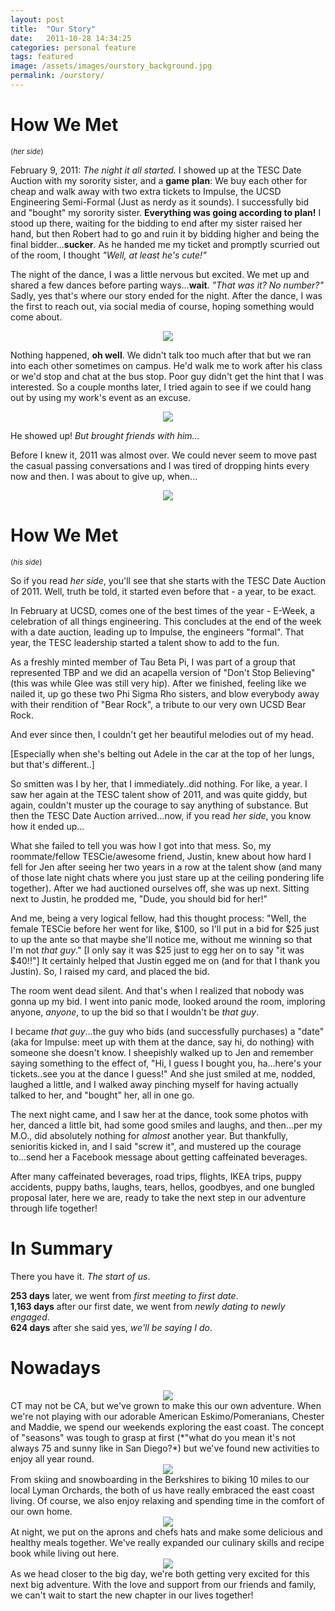 ```yaml
---
layout: post
title:  "Our Story"
date:   2011-10-28 14:34:25
categories: personal feature
tags: featured
image: /assets/images/ourstory_background.jpg
permalink: /ourstory/
---
```


# How We Met
<small>(*her side*)</small>

February 9, 2011: *The night it all started.*
I showed up at the TESC Date Auction with my sorority sister, and a **game plan**: We buy each other for cheap and walk away with two extra tickets to Impulse, the UCSD Engineering Semi-Formal (Just as nerdy as it sounds). I successfully bid and "bought" my sorority sister. **Everything was going according to plan!** I stood up there, waiting for the bidding to end after my sister raised her hand, but then Robert had to go and ruin it by bidding higher and being the final bidder...**sucker**. As he handed me my ticket and promptly scurried out of the room, I thought *"Well, at least he's cute!"*

The night of the dance, I was a little nervous but excited. We met up and shared a few dances before parting ways...**wait**. *"That was it? No number?"* Sadly, yes that's where our story ended for the night. After the dance, I was the first to reach out, via social media of course, hoping something would come about.

<center><img src="/assets/page_images/ourstory/jen_post_1.png"></center>

Nothing happened, **oh well**. We didn't talk too much after that but we ran into each other sometimes on campus. He'd walk me to work after his class or we'd stop and chat at the bus stop. Poor guy didn't get the hint that I was interested. So a couple months later, I tried again to see if we could hang out by using my work's event as an excuse.

<center><img src="/assets/page_images/ourstory/jen_post_2.png"></center>

He showed up! *But brought friends with him...*

Before I knew it, 2011 was almost over. We could never seem to move past the casual passing conversations and I was tired of dropping hints every now and then. I was about to give up, when...

<center><img src="/assets/page_images/ourstory/robert_post_2.png"></center>

# How We Met
<small>(*his side*)</small>

So if you read *her side*, you'll see that she starts with the TESC Date Auction of 2011. Well, truth be told, it started even before that - a year, to be exact.

In February at UCSD, comes one of the best times of the year - E-Week, a celebration of all things engineering. This concludes at the end of the week with a date auction, leading up to Impulse, the engineers "formal". That year, the TESC leadership started a talent show to add to the fun.

As a freshly minted member of Tau Beta Pi, I was part of a group that represented TBP and we did an acapella version of "Don't Stop Believing" (this was while Glee was still very hip). After we finished, feeling like we nailed it, up go these two Phi Sigma Rho sisters, and blow everybody away with their rendition of "Bear Rock", a tribute to our very own UCSD Bear Rock.

And ever since then, I couldn't get her beautiful melodies out of my head.

[Especially when she's belting out Adele in the car at the top of her lungs, but that's different..]

So smitten was I by her, that I immediately..did nothing. For like, a year. I saw her again at the TESC talent show of 2011, and was quite giddy, but again, couldn't muster up the courage to say anything of substance. But then the TESC Date Auction arrived...now, if you read *her side*, you know how it ended up...

What she failed to tell you was how I got into that mess. So, my roommate/fellow TESCie/awesome friend, Justin, knew about how hard I fell for Jen after seeing her two years in a row at the talent show (and many of those late night chats where you just stare up at the ceiling pondering life together). After we had auctioned ourselves off, she was up next. Sitting next to Justin, he prodded me, "Dude, you should bid for her!"

And me, being a very logical fellow, had this thought process: "Well, the female TESCie before her went for like, $100, so I'll put in a bid for $25 just to up the ante so that maybe she'll notice me, without me winning so that I'm not _that guy_." [I only say it was $25 just to egg her on to say "it was $40!!"] It certainly helped that Justin egged me on (and for that I thank you Justin). So, I raised my card, and placed the bid.

The room went dead silent. And that's when I realized that nobody was gonna up my bid. I went into panic mode, looked around the room, imploring anyone, _anyone_, to up the bid so that I wouldn't be _that guy_.

I became _that guy_...the guy who bids (and successfully purchases) a "date" (aka for Impulse: meet up with them at the dance, say hi, do nothing) with someone she doesn't know. I sheepishly walked up to Jen and remember saying something to the effect of, "Hi, I guess I bought you, ha...here's your tickets..see you at the dance I guess!" And she just smiled at me, nodded, laughed a little, and I walked away pinching myself for having actually talked to her, and "bought" her, all in one go.

The next night came, and I saw her at the dance, took some photos with her, danced a little bit, had some good smiles and laughs, and then...per my M.O., did absolutely nothing for _almost_ another year. But thankfully, senioritis kicked in, and I said "screw it", and mustered up the courage to...send her a Facebook message about getting caffeinated beverages.

After many caffeinated beverages, road trips, flights, IKEA trips, puppy accidents, puppy baths, laughs, tears, hellos, goodbyes, and one bungled proposal later, here we are, ready to take the next step in our adventure through life together!

# In Summary
There you have it. *The start of us*.

**253 days** later, we went from *first meeting to first date*.  
**1,163 days** after our first date, we went from *newly dating to newly engaged*.  
**624 days** after she said yes, *we'll be saying I do*.  


# Nowadays

<center><img src="/assets/page_images/ourstory/dogs.jpg"></center>
CT may not be CA, but we've grown to make this our own adventure. When we're not playing with our adorable American Eskimo/Pomeranians, Chester and Maddie, we spend our weekends exploring the east coast. The concept of "seasons" was tough to grasp at first (*"what do you mean it's not always 75 and sunny like in San Diego?*) but we've found new activities to enjoy all year round.

<center><img src="/assets/page_images/ourstory/skiing.jpg"></center>
From skiing and snowboarding in the Berkshires to biking 10 miles to our local Lyman Orchards, the both of us have really embraced the east coast living. Of course, we also enjoy relaxing and spending time in the comfort of our own home.

<center><img src="/assets/page_images/ourstory/fitfytwo.jpg"></center>
At night, we put on the aprons and chefs hats and make some delicious and healthy meals together. We've really expanded our culinary skills and recipe book while living out here.

<center><img src="/assets/page_images/ourstory/amezventures.jpg"></center>
As we head closer to the big day, we're both getting very excited for this next big adventure. With the love and support from our friends and family, we can't wait to start the new chapter in our lives together!
